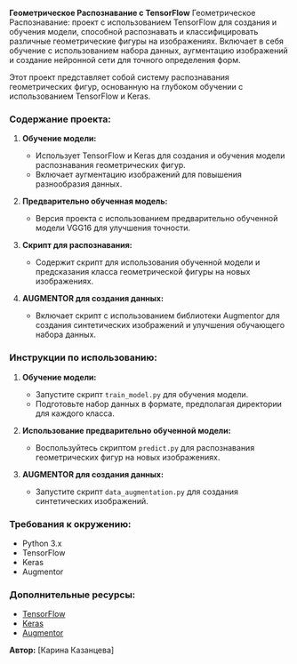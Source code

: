 **Геометрическое Распознавание с TensorFlow**
Геометрическое Распознавание: проект с использованием TensorFlow для создания и обучения модели, способной распознавать и классифицировать различные геометрические фигуры на изображениях. Включает в себя обучение с использованием набора данных, аугментацию изображений и создание нейронной сети для точного определения форм.

Этот проект представляет собой систему распознавания геометрических фигур, основанную на глубоком обучении с использованием TensorFlow и Keras.

### Содержание проекта:

1. **Обучение модели:**
   - Использует TensorFlow и Keras для создания и обучения модели распознавания геометрических фигур.
   - Включает аугментацию изображений для повышения разнообразия данных.

2. **Предварительно обученная модель:**
   - Версия проекта с использованием предварительно обученной модели VGG16 для улучшения точности.

3. **Скрипт для распознавания:**
   - Содержит скрипт для использования обученной модели и предсказания класса геометрической фигуры на новых изображениях.

4. **AUGMENTOR для создания данных:**
   - Включает скрипт с использованием библиотеки Augmentor для создания синтетических изображений и улучшения обучающего набора данных.

### Инструкции по использованию:

1. **Обучение модели:**
   - Запустите скрипт `train_model.py` для обучения модели.
   - Подготовьте набор данных в формате, предполагая директории для каждого класса.

2. **Использование предварительно обученной модели:**
   - Воспользуйтесь скриптом `predict.py` для распознавания геометрических фигур на новых изображениях.

3. **AUGMENTOR для создания данных:**
   - Запустите скрипт `data_augmentation.py` для создания синтетических изображений.

### Требования к окружению:

- Python 3.x
- TensorFlow
- Keras
- Augmentor

### Дополнительные ресурсы:

- [TensorFlow](https://www.tensorflow.org/)
- [Keras](https://keras.io/)
- [Augmentor](https://augmentor.readthedocs.io/)

**Автор:** [Карина Казанцева]
